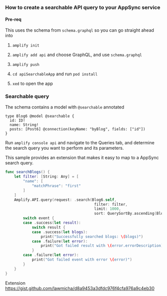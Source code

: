 ### How to create a searchable API query to your AppSync service

#### Pre-req

This uses the schema from `schema.graphql` so you can go straight ahead into

1. `amplify init`

2. `amplify add api` and choose GraphQL, and use `schema.graphql`

3. `amplify push`

4. `cd apiSearchableApp` and run `pod install`

5. `xed` to open the app

### Searchable query

The schema contains a model with `@searchable` annotated
```
type Blog6 @model @searchable {
  id: ID!
  name: String!
  posts: [Post6] @connection(keyName: "byBlog", fields: ["id"])
}
```

Run `amplify console api` and navigate to the Queries tab, and determine the search query you want to perform and its parameters.

This sample provides an extension that makes it easy to map to a AppSync search query.

```swift
func searchBlogs() {
    let filter: [String: Any] = [
        "name": [
            "matchPhrase": "first"
        ]
    ]
    Amplify.API.query(request: .search(Blog6.self,
                                        filter: filter,
                                        limit: 1000,
                                        sort: QuerySortBy.ascending(Blog6.keys.id))) { event in
        switch event {
        case .success(let result):
            switch result {
            case .success(let blogs):
                print("Successfully searched blogs: \(blogs)")
            case .failure(let error):
                print("Got failed result with \(error.errorDescription)")
            }
        case .failure(let error):
            print("Got failed event with error \(error)")
        }
    }
}
```
Extension https://gist.github.com/lawmicha/d8a9453a3dfdc976f4cfa976a9c4eb30







